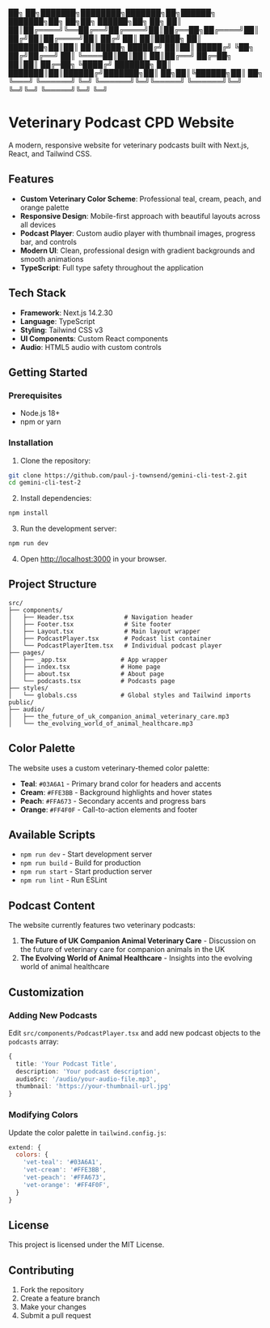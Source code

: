
██╗   ██╗███████╗████████╗███████╗██╗██████╗ ███████╗██╗  ██╗██╗ ██████╗██╗  ██╗
██║   ██║██╔════╝╚══██╔══╝██╔════╝██║██╔══██╗██╔════╝██║ ██╔╝██║██╔════╝██║ ██╔╝
██║   ██║█████╗     ██║   ███████╗██║██║  ██║█████╗  █████╔╝ ██║██║     █████╔╝ 
╚██╗ ██╔╝██╔══╝     ██║   ╚════██║██║██║  ██║██╔══╝  ██╔═██╗ ██║██║     ██╔═██╗ 
 ╚████╔╝ ███████╗   ██║   ███████║██║██████╔╝███████╗██║  ██╗██║╚██████╗██║  ██╗
  ╚═══╝  ╚══════╝   ╚═╝   ╚══════╝╚═╝╚═════╝ ╚══════╝╚═╝  ╚═╝╚═╝ ╚═════╝╚═╝  ╚═╝

# Veterinary Podcast CPD Website

A modern, responsive website for veterinary podcasts built with Next.js, React, and Tailwind CSS.

## Features

- **Custom Veterinary Color Scheme**: Professional teal, cream, peach, and orange palette
- **Responsive Design**: Mobile-first approach with beautiful layouts across all devices
- **Podcast Player**: Custom audio player with thumbnail images, progress bar, and controls
- **Modern UI**: Clean, professional design with gradient backgrounds and smooth animations
- **TypeScript**: Full type safety throughout the application

## Tech Stack

- **Framework**: Next.js 14.2.30
- **Language**: TypeScript
- **Styling**: Tailwind CSS v3
- **UI Components**: Custom React components
- **Audio**: HTML5 audio with custom controls

## Getting Started

### Prerequisites

- Node.js 18+ 
- npm or yarn

### Installation

1. Clone the repository:
```bash
git clone https://github.com/paul-j-townsend/gemini-cli-test-2.git
cd gemini-cli-test-2
```

2. Install dependencies:
```bash
npm install
```

3. Run the development server:
```bash
npm run dev
```

4. Open [http://localhost:3000](http://localhost:3000) in your browser.

## Project Structure

```
src/
├── components/
│   ├── Header.tsx              # Navigation header
│   ├── Footer.tsx              # Site footer
│   ├── Layout.tsx              # Main layout wrapper
│   ├── PodcastPlayer.tsx       # Podcast list container
│   └── PodcastPlayerItem.tsx   # Individual podcast player
├── pages/
│   ├── _app.tsx               # App wrapper
│   ├── index.tsx              # Home page
│   ├── about.tsx              # About page
│   └── podcasts.tsx           # Podcasts page
├── styles/
│   └── globals.css            # Global styles and Tailwind imports
public/
├── audio/
│   ├── the_future_of_uk_companion_animal_veterinary_care.mp3
│   └── the_evolving_world_of_animal_healthcare.mp3
```

## Color Palette

The website uses a custom veterinary-themed color palette:

- **Teal**: `#03A6A1` - Primary brand color for headers and accents
- **Cream**: `#FFE3BB` - Background highlights and hover states
- **Peach**: `#FFA673` - Secondary accents and progress bars
- **Orange**: `#FF4F0F` - Call-to-action elements and footer

## Available Scripts

- `npm run dev` - Start development server
- `npm run build` - Build for production
- `npm run start` - Start production server
- `npm run lint` - Run ESLint

## Podcast Content

The website currently features two veterinary podcasts:

1. **The Future of UK Companion Animal Veterinary Care** - Discussion on the future of veterinary care for companion animals in the UK
2. **The Evolving World of Animal Healthcare** - Insights into the evolving world of animal healthcare

## Customization

### Adding New Podcasts

Edit `src/components/PodcastPlayer.tsx` and add new podcast objects to the `podcasts` array:

```typescript
{
  title: 'Your Podcast Title',
  description: 'Your podcast description',
  audioSrc: '/audio/your-audio-file.mp3',
  thumbnail: 'https://your-thumbnail-url.jpg'
}
```

### Modifying Colors

Update the color palette in `tailwind.config.js`:

```javascript
extend: {
  colors: {
    'vet-teal': '#03A6A1',
    'vet-cream': '#FFE3BB', 
    'vet-peach': '#FFA673',
    'vet-orange': '#FF4F0F',
  }
}
```

## License

This project is licensed under the MIT License.

## Contributing

1. Fork the repository
2. Create a feature branch
3. Make your changes
4. Submit a pull request 